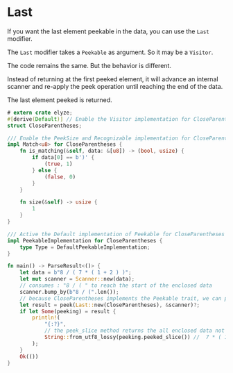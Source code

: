 # Last

If you want the last element peekable in the data, you can use the `Last` modifier.

The `Last` modifier takes a `Peekable` as argument. So it may be a `Visitor`.

The code remains the same. But the behavior is different.

Instead of returning at the first peeked element, it will advance an internal scanner and re-apply the peek operation 
until reaching the end of the data.

The last element peeked is returned.

```rust
# extern crate elyze;
#[derive(Default)] // Enable the Visitor implementation for CloseParentheses
struct CloseParentheses;

/// Enable the PeekSize and Recognizable implementation for CloseParentheses
impl Match<u8> for CloseParentheses {
    fn is_matching(&self, data: &[u8]) -> (bool, usize) {
        if data[0] == b')' {
            (true, 1)
        } else {
            (false, 0)
        }
    }

    fn size(&self) -> usize {
        1
    }
}

/// Active the Default implementation of Peekable for CloseParentheses
impl PeekableImplementation for CloseParentheses {
    type Type = DefaultPeekableImplementation;
}

fn main() -> ParseResult<()> {
    let data = b"8 / ( 7 * ( 1 + 2 ) )";
    let mut scanner = Scanner::new(data);
    // consumes : "8 / ( " to reach the start of the enclosed data
    scanner.bump_by(b"8 / (".len());
    // because CloseParentheses implements the Peekable trait, we can peek it with the modifier Last
    let result = peek(Last::new(CloseParentheses), &scanner)?;
    if let Some(peeking) = result {
        println!(
            "{:?}",
            // the peek_slice method returns the all enclosed data not the first occurrence of ")" -> "7 * ( 1 + 2 "
            String::from_utf8_lossy(peeking.peeked_slice()) //  7 * ( 1 + 2 )
        );
    }
    Ok(())
}
```